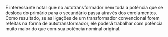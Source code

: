 É interessante notar que no autotransformador nem toda a potência que se desloca do primário para o secundário passa através dos enrolamentos. Como resultado, se as ligações de um transformador convencional forem refeitas na forma de autotransformador, ele poderá trabalhar com potência muito maior do que com sua potência nominal original.
